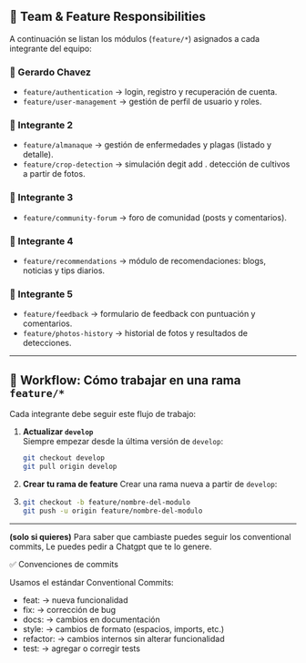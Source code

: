 ## 👥 Team & Feature Responsibilities

A continuación se listan los módulos (`feature/*`) asignados a cada integrante del equipo:

### 🔹 Gerardo Chavez
- `feature/authentication` → login, registro y recuperación de cuenta.
- `feature/user-management` → gestión de perfil de usuario y roles.

### 🔹 Integrante 2
- `feature/almanaque` → gestión de enfermedades y plagas (listado y detalle).
- `feature/crop-detection` → simulación degit add . detección de cultivos a partir de fotos.

### 🔹 Integrante 3
- `feature/community-forum` → foro de comunidad (posts y comentarios).

### 🔹 Integrante 4
- `feature/recommendations` → módulo de recomendaciones: blogs, noticias y tips diarios.

### 🔹 Integrante 5
- `feature/feedback` → formulario de feedback con puntuación y comentarios.
- `feature/photos-history` → historial de fotos y resultados de detecciones.  

---

## 🔀 Workflow: Cómo trabajar en una rama `feature/*`

Cada integrante debe seguir este flujo de trabajo:

1. **Actualizar `develop`**  
   Siempre empezar desde la última versión de `develop`:
   ```bash
   git checkout develop
   git pull origin develop
   
2. **Crear tu rama de feature**
   Crear una rama nueva a partir de `develop`:
3. ```bash
   git checkout -b feature/nombre-del-modulo
   git push -u origin feature/nombre-del-modulo
   
---

**(solo si quieres)**
Para saber que cambiaste puedes seguir los conventional commits,
Le puedes pedir a Chatgpt que te lo genere.

✅ Convenciones de commits

Usamos el estándar Conventional Commits:

- feat: → nueva funcionalidad
- fix: → corrección de bug
- docs: → cambios en documentación
- style: → cambios de formato (espacios, imports, etc.)
- refactor: → cambios internos sin alterar funcionalidad
- test: → agregar o corregir tests